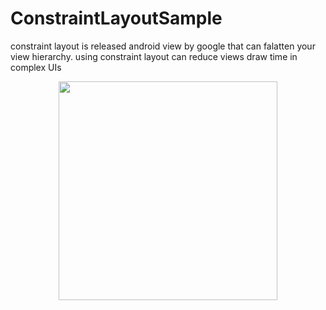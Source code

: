 # ConstraintLayoutSample
constraint layout is released android view by google that can falatten your view hierarchy. using constraint layout can reduce views draw time in complex UIs


<p align="center">
<img src="../assets/Screenshot_20200822-113922.png"  width="350" style="max-width:100%;">
</p>

